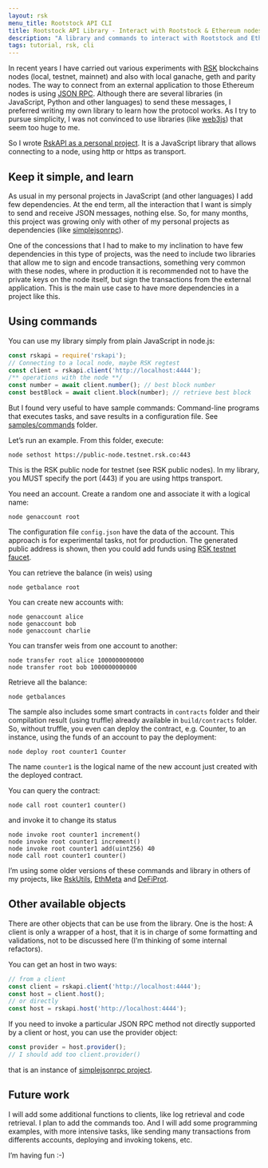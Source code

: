 ```yaml
---
layout: rsk
menu_title: Rootstock API CLI
title: Rootstock API Library - Interact with Rootstock & Ethereum nodes | Roostock (RSK)
description: "A library and commands to interact with Rootstock and Ethereum nodes"
tags: tutorial, rsk, cli
---
```


In recent years I have carried out various experiments
with [RSK](https://www.rsk.co/) blockchains nodes (local, testnet, mainnet)
and also with local ganache, geth and parity nodes.
The way to connect from an external application to those
Ethereum nodes is using [JSON RPC](https://github.com/ethereum/wiki/wiki/JSON-RPC).
Although there are several libraries (in JavaScript, Python and other languages) to send these messages, I preferred writing my own library to learn how the protocol works. As I try to pursue simplicity, I was not convinced to use libraries
(like [web3js](https://web3js.readthedocs.io/en/v1.2.6/)) that seem too huge to me.

So I wrote [RskAPI as a personal project](https://github.com/ajlopez/rskapi). It is a JavaScript library that allows connecting to a node,
using http or https as transport.

## Keep it simple, and learn

As usual in my personal projects in JavaScript
(and other languages) I add few dependencies.
At the end term, all the interaction that I want
is simply to send and receive JSON messages, nothing else.
So, for many months, this project was growing only with
other of my personal projects as dependencies (like [simplejsonrpc](https://github.com/ajlopez/simplejsonrpc)).

One of the concessions that I had to make to my inclination
to have few dependencies in this type of projects,
was the need to include two libraries that allow me
to sign and encode transactions, something very common
with these nodes, where in production it is recommended
not to have the private keys on the node itself, but
sign the transactions from the external application.
This is the main use case to have more dependencies
in a project like this.

## Using commands

You can use my library simply from plain JavaScript in node.js:

```js
const rskapi = require('rskapi');
// Connecting to a local node, maybe RSK regtest
const client = rskapi.client('http://localhost:4444');
/** operations with the node **/
const number = await client.number(); // best block number
const bestBlock = await client.block(number); // retrieve best block
```

But I found very useful to have sample commands:
Command-line programs that executes tasks, and save
results in a configuration file. See [samples/commands](https://github.com/ajlopez/RskApi/tree/master/samples/commands)
folder.

Let’s run an example. From this folder, execute:

```
node sethost https://public-node.testnet.rsk.co:443
```

This is the RSK public node for testnet (see RSK public nodes). In my library, you MUST specify the port (443) if you are using https transport.

You need an account. Create a random one and associate it with a logical name:

```
node genaccount root
```


The configuration file `config.json` have the data of the account. This approach is for experimental tasks, not for production. The generated public address is shown, then you could add funds using
[RSK testnet faucet](https://faucet.rsk.co/).

You can retrieve the balance (in weis) using

```
node getbalance root
```

You can create new accounts with:

```
node genaccount alice
node genaccount bob
node genaccount charlie
```

You can transfer weis from one account to another:

```
node transfer root alice 1000000000000
node transfer root bob 1000000000000
```

Retrieve all the balance:

```
node getbalances
```

The sample also includes some smart contracts in `contracts` folder and their compilation result (using truffle) already available in `build/contracts` folder. So, without truffle, you even can deploy the contract, e.g. Counter, to an instance, using the funds of an account to pay the deployment:


```
node deploy root counter1 Counter
```

The name `counter1` is the logical name of the new account just created with the deployed contract.

You can query the contract:

```
node call root counter1 counter()
```

and invoke it to change its status

```
node invoke root counter1 increment()
node invoke root counter1 increment()
node invoke root counter1 add(uint256) 40
node call root counter1 counter()
```

I’m using some older versions of these commands and library
 in others of my projects, like [RskUtils](https://github.com/ajlopez/RskUtils/tree/master/transfers),
 [EthMeta](https://github.com/ajlopez/EthMeta/tree/master/commands)
 and [DeFiProt](https://github.com/ajlopez/DeFiProt/tree/master/commands).

## Other available objects

There are other objects that can be use from the library. One is the host: A client is only a wrapper of a host, that it is in charge of some formatting and validations, not to be discussed here (I’m thinking of some internal refactors).

You can get an host in two ways:

```js
// from a client
const client = rskapi.client('http://localhost:4444');
const host = client.host();
// or directly
const host = rskapi.host('http://localhost:4444');
```

If you need to invoke a particular JSON RPC method not directly supported by a client or host, you can use the provider object:

```js
const provider = host.provider();
// I should add too client.provider()
```

that is an instance of [simplejsonrpc project](https://github.com/ajlopez/simplejsonrpc).

## Future work

I will add some additional functions to clients, like log retrieval and code retrieval. I plan to add the commands too. And I will add some programming examples, with more intensive tasks, like sending many transactions from differents accounts, deploying and invoking tokens, etc.

I’m having fun :-)